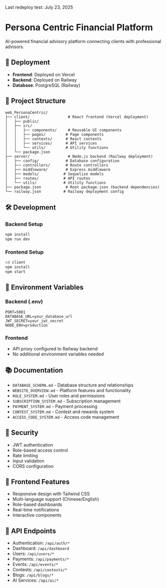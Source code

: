 Last redeploy test: July 23, 2025
# Persona Centric Financial Platform

AI-powered financial advisory platform connecting clients with professional advisors.

## 🚀 Deployment

- **Frontend**: Deployed on Vercel
- **Backend**: Deployed on Railway
- **Database**: PostgreSQL (Railway)

## 📁 Project Structure

```
web_PersonaCentric/
├── client/                 # React frontend (Vercel deployment)
│   ├── public/
│   ├── src/
│   │   ├── components/     # Reusable UI components
│   │   ├── pages/         # Page components
│   │   ├── contexts/      # React contexts
│   │   ├── services/      # API services
│   │   └── utils/         # Utility functions
│   └── package.json
├── server/                 # Node.js backend (Railway deployment)
│   ├── config/            # Database configuration
│   ├── controllers/       # Route controllers
│   ├── middleware/        # Express middleware
│   ├── models/           # Sequelize models
│   ├── routes/           # API routes
│   └── utils/            # Utility functions
├── package.json           # Root package.json (backend dependencies)
└── railway.json          # Railway deployment config
```

## 🛠️ Development

### Backend Setup
```bash
npm install
npm run dev
```

### Frontend Setup
```bash
cd client
npm install
npm start
```

## 🔧 Environment Variables

### Backend (.env)
```
PORT=5001
DATABASE_URL=your_database_url
JWT_SECRET=your_jwt_secret
NODE_ENV=production
```

### Frontend
- API proxy configured to Railway backend
- No additional environment variables needed

## 📚 Documentation

- `DATABASE_SCHEMA.md` - Database structure and relationships
- `WEBSITE_OVERVIEW.md` - Platform features and functionality
- `ROLE_SYSTEM.md` - User roles and permissions
- `SUBSCRIPTION_SYSTEM.md` - Subscription management
- `PAYMENT_SYSTEM.md` - Payment processing
- `CONTEST_SYSTEM.md` - Contest and rewards system
- `ACCESS_CODE_SYSTEM.md` - Access code management

## 🔐 Security

- JWT authentication
- Role-based access control
- Rate limiting
- Input validation
- CORS configuration

## 🎨 Frontend Features

- Responsive design with Tailwind CSS
- Multi-language support (Chinese/English)
- Role-based dashboards
- Real-time notifications
- Interactive components

## 🔌 API Endpoints

- Authentication: `/api/auth/*`
- Dashboard: `/api/dashboard`
- Users: `/api/users/*`
- Payments: `/api/payments/*`
- Events: `/api/events/*`
- Contests: `/api/contests/*`
- Blogs: `/api/blogs/*`
- AI Services: `/api/ai/*` 